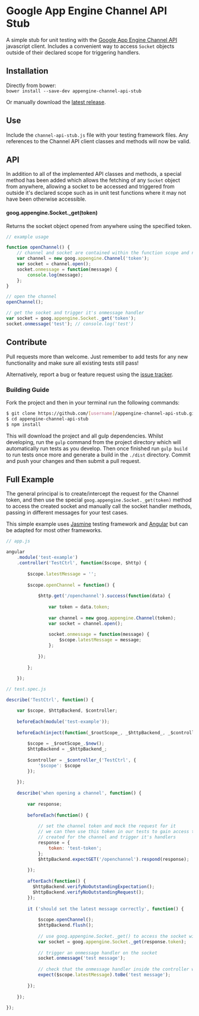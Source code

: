 # Google App Engine Channel API Stub

A simple stub for unit testing with the [Google App Engine Channel API](https://cloud.google.com/appengine/docs/python/channel/javascript) javascript client.
Includes a convenient way to access `Socket` objects outside of their declared scope for triggering handlers.

## Installation

Directly from bower:  
`bower install --save-dev appengine-channel-api-stub`

Or manually download the [latest release](../../releases).

## Use

Include the `channel-api-stub.js` file with your testing framework files. Any references to the Channel API client classes and methods will now be valid.

## API

In addition to all of the implemented API classes and methods, a special method has been added which allows the fetching of any `Socket` object from anywhere, allowing a socket to be accessed and triggered from outside it's declared scope such as in unit test functions where it may not have been otherwise accessible.

#### goog.appengine.Socket._get(token)

Returns the socket object opened from anywhere using the specified token.

```javascript
// example usage

function openChannel() {
	// channel and socket are contained within the function scope and not accessible outside
	var channel = new goog.appengine.Channel('token');
	var socket = channel.open();
    socket.onmessage = function(message) {
		console.log(message);
	};  
}

// open the channel
openChannel();

// get the socket and trigger it's onmessage handler
var socket = goog.appengine.Socket._get('token');
socket.onmessage('test'); // console.log('test')
```

## Contribute

Pull requests more than welcome. Just remember to add tests for any new functionality and make sure all existing tests still pass!

Alternatively, report a bug or feature request using the [issue tracker](../../issues).

### Building Guide

Fork the project and then in your terminal run the following commands:

```bash
$ git clone https://github.com/[username]/appengine-channel-api-stub.git
$ cd appengine-channel-api-stub
$ npm install
```

This will download the project and all gulp dependencies. Whilst developing, run the `gulp` command from the project directory which will automatically run tests as you develop. Then once finished run `gulp build` to run tests once more and generate a build in the `./dist` directory. Commit and push your changes and then submit a pull request.


## Full Example

The general principal is to create/intercept the request for the Channel token, and then use the special `goog.appengine.Socket._get(token)` method to access the created socket and manually call the socket handler methods, passing in different messages for your test cases.

This simple example uses [Jasmine](http://jasmine.github.io/) testing framework and [Angular](https://angularjs.org/) but can be adapted for most other frameworks.

```javascript
// app.js

angular
	.module('test-example')
    .controller('TestCtrl', function($scope, $http) {
    	
        $scope.latestMessage = '';
        
        $scope.openChannel = function() {
        	
            $http.get('/openchannel').success(function(data) {
            	
                var token = data.token;
                
                var channel = new goog.appengine.Channel(token);
                var socket = channel.open();
                
                socket.onmessage = function(message) {
                	$scope.latestMessage = message;
                };
                
            });
            
        };
        
    });

```

```javascript
// test.spec.js

describe('TestCtrl', function() {

	var $scope, $httpBackend, $controller;
	
    beforeEach(module('test-example'));
    
    beforeEach(inject(function(_$rootScope_, _$httpBackend_, _$controller_) {
    	
        $scope = _$rootScope_.$new();
        $httpBackend = _$httpBackend_;
        
        $controller = _$controller_('TestCtrl', {
        	'$scope': $scope
        });
        
    });
    
    describe('when opening a channel', function() {
    	
        var response;
        
        beforeEach(function() {
        	
            // set the channel token and mock the request for it
            // we can then use this token in our tests to gain access to the socket
            // created for the channel and trigger it's handlers
            response = {
            	token: 'test-token';
            };            
            $httpBackend.expectGET('/openchannel').respond(response);
            
        });
        
        afterEach(function() {
          $httpBackend.verifyNoOutstandingExpectation();
          $httpBackend.verifyNoOutstandingRequest();        
        });
        
        it ('should set the latest message correctly', function() {
        	
            $scope.openChannel();
            $httpBackend.flush();
            
            // use goog.appengine.Socket._get() to access the socket within the controller
            var socket = goog.appengine.Socket._get(response.token);
            
            // trigger an onmessage handler on the socket
            socket.onmessage('test message');
            
            // check that the onmessage handler inside the controller was called and worked as expected
            expect($scope.latestMessage).toBe('test message');
            
        });
        
    });
    
});
```
